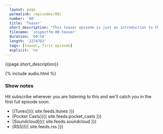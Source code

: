 ```yaml
---
  layout: page
  permalink: /episodes/00/
  number: '00'
  title: 'Teaser'
  short_description: "This teaser episode is just an introduction to the show and what is to come. It's a chance to set up our iTunes and RSS feeds and give us an outlet to start promoting the show."
  filename: 'inspectfm-00-teaser'
  duration: '00:56'
  length: '2274702'
  tags: [teaser, first episode]
  explicit: 'no'
---
```


{{page.short_description}}

{% include audio.html %}

### Show notes

Hit subscribe wherever you are listening to this and we'll catch you in the first full episode soon.

- [iTunes]({{ site.feeds.itunes }})
- [Pocket Casts]({{ site.feeds.pocket_casts }})
- [Soundcloud]({{ site.feeds.soundcloud }})
- [RSS]({{ site.feeds.rss }})
